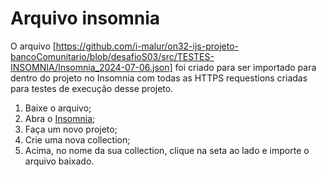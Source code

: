 # Arquivo insomnia
O arquivo [https://github.com/i-malur/on32-ijs-projeto-bancoComunitario/blob/desafioS03/src/TESTES-INSOMNIA/Insomnia_2024-07-06.json] foi criado para ser importado para dentro do projeto no Insomnia com todas as HTTPS requestions criadas para testes de execução desse projeto.

1. Baixe o arquivo;
2. Abra o [Insomnia](https://insomnia.rest/download);
3. Faça um novo projeto;
4. Crie uma nova collection;
5. Acima, no nome da sua collection, clique na seta ao lado e importe o arquivo baixado.
